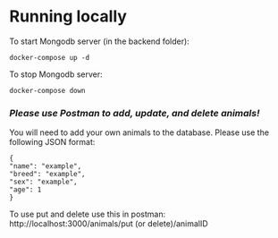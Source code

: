 
# Running locally

To start Mongodb server (in the backend folder):

```
docker-compose up -d
```
To stop Mongodb server:

```
docker-compose down
```



### *Please use Postman to add, update, and delete animals!*
You will need to add your own animals to the database. Please use the following JSON format:
```
{
"name": "example",
"breed": "example",
"sex": "example",
"age": 1
}
```
To use put and delete use this in postman:
http://localhost:3000/animals/put (or delete)/animalID


